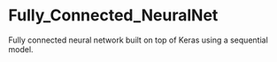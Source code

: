 # Fully_Connected_NeuralNet
Fully connected neural network built on top of Keras using a sequential model.
